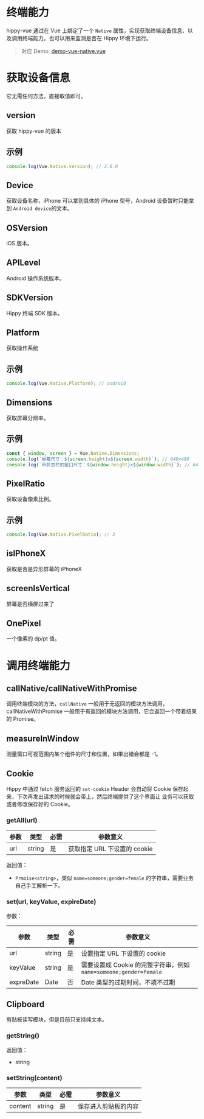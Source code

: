 <!-- markdownlint-disable no-duplicate-header -->

# 终端能力

hippy-vue 通过在 Vue 上绑定了一个 `Native` 属性，实现获取终端设备信息、以及调用终端能力。也可以用来监测是否在 Hippy 环境下运行。

> 对应 Demo: [demo-vue-native.vue](//github.com/Tencent/Hippy/blob/master/examples/hippy-vue-demo/src/components/native-demos/demo-vue-native.vue)

# 获取设备信息

它无需任何方法，直接取值即可。

## version

获取 hippy-vue 的版本

## 示例

```javascript
console.log(Vue.Native.version); // 2.0.0
```

## Device

获取设备名称，iPhone 可以拿到具体的 iPhone 型号，Android 设备暂时只能拿到 `Android device`的文本。

## OSVersion

iOS 版本。

## APILevel

Android 操作系统版本。

## SDKVersion

Hippy 终端 SDK 版本。

## Platform

获取操作系统

## 示例

```javascript
console.log(Vue.Native.Platform); // android
```

## Dimensions

获取屏幕分辨率。

## 示例

```javascript
const { window, screen } = Vue.Native.Dimensions;
console.log(`屏幕尺寸：${screen.height}x${screen.width}`); // 640x480
console.log(`带状态栏的窗口尺寸：${window.height}x${window.width}`); // 640x460
```

## PixelRatio

获取设备像素比例。

## 示例

```javascript
console.log(Vue.Native.PixelRatio); // 3
```

## isIPhoneX

获取是否是异形屏幕的 iPhoneX

## screenIsVertical

屏幕是否横屏过来了

## OnePixel

一个像素的 dp/pt 值。

# 调用终端能力

## callNative/callNativeWithPromise

调用终端模块的方法，`callNative` 一般用于无返回的模块方法调用，callNativeWithPromise 一般用于有返回的模块方法调用，它会返回一个带着结果的 Promise。

## measureInWindow

测量窗口可视范围内某个组件的尺寸和位置，如果出错会都是 -1。

## Cookie

Hippy 中通过 fetch 服务返回的 `set-cookie` Header 会自动将 Cookie 保存起来，下次再发出请求的时候就会带上，然后终端提供了这个界面让 业务可以获取或者修改保存好的 Cookie。

### getAll(url)

| 参数 | 类型     | 必需 | 参数意义 |
| --------  | -------- | -------- |  -------- |
| url | string | 是       | 获取指定 URL 下设置的 cookie |

返回值：

* `Prmoise<string>`，类似 `name=someone;gender=female` 的字符串，需要业务自己手工解析一下。

### set(url, keyValue, expireDate)

参数：

| 参数 | 类型     | 必需 | 参数意义 |
| -------- | -------- | -------- |  -------- |
| url | string | 是       | 设置指定 URL 下设置的 cookie |
| keyValue | string | 是       | 需要设置成 Cookie 的完整字符串，例如`name=someone;gender=female` |
| expreDate | Date | 否 | Date 类型的过期时间，不填不过期 |

## Clipboard

剪贴板读写模块，但是目前只支持纯文本。

### getString()

返回值：

* string

### setString(content)

| 参数 | 类型     | 必需 | 参数意义 |
| --------  | -------- | -------- |  -------- |
| content | string | 是       | 保存进入剪贴板的内容 |
